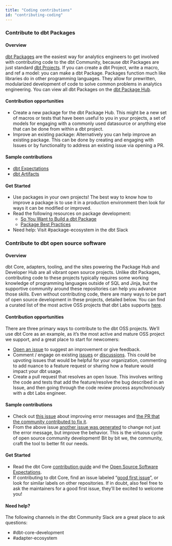 ```yaml
---
title: "Coding contributions"
id: "contributing-coding"
---
```


### Contribute to dbt Packages

#### Overview

[dbt Packages](https://docs.getdbt.com/docs/building-a-dbt-project/package-management) are the easiest way for analytics engineers to get involved with contributing code to the dbt Community, because dbt Packages are just standard [dbt Projects](https://docs.getdbt.com/docs/building-a-dbt-project/projects). If you can create a dbt Project, write a macro, and ref a model: you can make a dbt Package. Packages function much like libraries do in other programming languages. They allow for prewritten, modularized development of code to solve common problems in analytics engineering. You can view all dbt Packages on the [dbt Package Hub](https://hub.getdbt.com/).

#### Contribution opportunities

- Create a new package for the dbt Package Hub. This might be a new set of macros or tests that have been useful to you in your projects, a set of models for engaging with a commonly used datasource or anything else that can be done from within a dbt project.
- Improve an existing package: Alternatively you can help improve an existing package. This can be done by creating and engaging with Issues or by functionality to address an existing issue via opening a PR.

#### Sample contributions

- [dbt Expectations](https://hub.getdbt.com/calogica/dbt_expectations/latest/)
- [dbt Artifacts](https://hub.getdbt.com/brooklyn-data/dbt_artifacts/latest/)

#### Get Started

- Use packages in your own projects! The best way to know how to improve a package is to use it in a production environment then look for ways it can be modified or improved.
- Read the following resources on package development:
  - [So You Want to Build a dbt Package](https://docs.getdbt.com/blog/so-you-want-to-build-a-package)
  - [Package Best Practices](https://github.com/dbt-labs/hubcap/blob/main/package-best-practices.md)
- Need help: Visit #package-ecosystem in the dbt Slack

### Contribute to dbt open source software

#### Overview

dbt Core, adapters, tooling, and the sites powering the Package Hub and Developer Hub are all vibrant open source projects. Unlike dbt Packages, contributing code to these projects typically requires some working knowledge of programming languages outside of SQL and Jinja, but the supportive community around these repositories can help you advance those skills. Even without contributing code, there are many ways to be part of open source development in these projects, detailed below. You can find a curated list of the most active OSS projects that dbt Labs supports [here](https://www.notion.so/OSS-Projects-3c4755bb3d6c4315bd7d000d5f47d2bc).

#### Contribution opportunities

There are three primary ways to contribute to the dbt OSS projects. We’ll use dbt Core as an example, as it’s the most active and mature OSS project we support, and a great place to start for newcomers:

- [Open an issue](https://github.com/dbt-labs/dbt-core/issues/new/choose) to suggest an improvement or give feedback.
- Comment / engage on existing [issues](https://github.com/dbt-labs/dbt-core/issues) or [discussions](https://github.com/dbt-labs/dbt-core/discussions). This could be upvoting issues that would be helpful for your organization, commenting to add nuance to a feature request or sharing how a feature would impact your dbt usage.
- Create a pull request that resolves an open Issue. This involves writing the code and tests that add the feature/resolve the bug described in an Issue, and then going through the code review process asynchronously with a dbt Labs engineer.

#### Sample contributions

- Check out [this issue](https://github.com/dbt-labs/dbt-core/issues/3612) about improving error messages and [the PR that the community contributed to fix it](https://github.com/dbt-labs/dbt-core/pull/3703).
- From the above issue [another issue was generated](https://github.com/dbt-labs/dbt-bigquery/issues/202) to change not just the error message, but improve the behavior. This is the virtuous cycle of open source community development! Bit by bit we, the community, craft the tool to better fit our needs.

#### Get Started

- Read the dbt Core [contribution guide](https://github.com/dbt-labs/dbt-core/blob/main/CONTRIBUTING.md) and the [Open Source Software Expectations](https://docs.getdbt.com/docs/contributing/oss-expectations).
- If contributing to dbt Core, find an issue labeled “[good first issue](https://github.com/dbt-labs/dbt-core/issues?q=is%3Aopen+is%3Aissue+label%3Agood_first_issue)”, or look for similar labels on other repositories. If in doubt, also feel free to ask the maintainers for a good first issue, they’ll be excited to welcome you!

#### Need help?

The following channels in the dbt Community Slack are a great place to ask questions:

- #dbt-core-development
- #adapter-ecosystem
